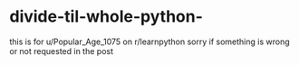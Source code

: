 # divide-til-whole-python-
this is for u/Popular_Age_1075 on r/learnpython
sorry if something is wrong or not requested in the post
